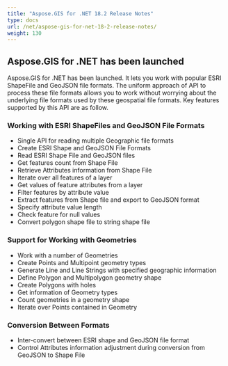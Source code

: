 ```yaml
---
title: "Aspose.GIS for .NET 18.2 Release Notes"
type: docs
url: /net/aspose-gis-for-net-18-2-release-notes/
weight: 130
---
```


## **Aspose.GIS for .NET has been launched**
Aspose.GIS for .NET has been launched. It lets you work with popular ESRI ShapeFile and GeoJSON file formats. The uniform approach of API to process these file formats allows you to work without worrying about the underlying file formats used by these geospatial file formats. Key features supported by this API are as follow.
### **Working with ESRI ShapeFiles and GeoJSON File Formats**
- Single API for reading multiple Geographic file formats
- Create ESRI Shape and GeoJSON File Formats
- Read ESRI Shape File and GeoJSON files
- Get features count from Shape File
- Retrieve Attributes information from Shape File
- Iterate over all features of a layer
- Get values of feature attributes from a layer
- Filter features by attribute value
- Extract features from Shape file and export to GeoJSON format
- Specify attribute value length
- Check feature for null values
- Convert polygon shape file to string shape file
### **Support for Working with Geometries**
- Work with a number of Geometries
- Create Points and Multipoint geometry types
- Generate Line and Line Strings with specified geographic information
- Define Polygon and Multipolygon geometry shape
- Create Polygons with holes
- Get information of Geometry types
- Count geometries in a geometry shape
- Iterate over Points contained in Geometry
### **Conversion Between Formats**
- Inter-convert between ESRI shape and GeoJSON file format
- Control Attributes information adjustment during conversion from GeoJSON to Shape File
